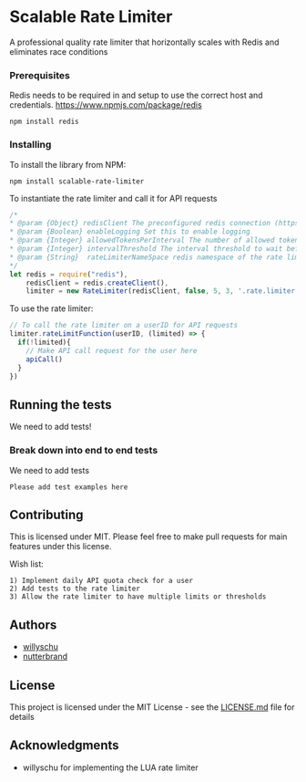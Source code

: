 # Scalable Rate Limiter

A professional quality rate limiter that horizontally scales with Redis and eliminates race conditions

### Prerequisites

Redis needs to be required in and setup to use the correct host and credentials.
https://www.npmjs.com/package/redis

```
npm install redis
```

### Installing

To install the library from NPM:

```
npm install scalable-rate-limiter
```

To instantiate the rate limiter and call it for API requests
```javascript
/*
* @param {Object} redisClient The preconfigured redis connection (https://www.npmjs.com/package/redis)
* @param {Boolean} enableLogging Set this to enable logging
* @param {Integer} allowedTokensPerInterval The number of allowed tokens a user can use (API requests) in time period
* @param {Integer} intervalThreshold The interval threshold to wait before
* @param {String}  rateLimiterNameSpace redis namespace of the rate limiter: default: '.rate.limiter'
*/
let redis = require("redis"),
    redisClient = redis.createClient(),
    limiter = new RateLimiter(redisClient, false, 5, 3, '.rate.limiter');
```

To use the rate limiter:
```javascript
// To call the rate limiter on a userID for API requests
limiter.rateLimitFunction(userID, (limited) => {
  if(!limited){
    // Make API call request for the user here
    apiCall()
  }
})
```

## Running the tests

We need to add tests!

### Break down into end to end tests

We need to add tests

```
Please add test examples here
```

## Contributing

This is licensed under MIT. Please feel free to make pull requests for main features
under this license.

Wish list:

```
1) Implement daily API quota check for a user
2) Add tests to the rate limiter
3) Allow the rate limiter to have multiple limits or thresholds
```

## Authors

* [willyschu](https://github.com/willyschu)
* [nutterbrand](https://github.com/nutterbrand)

## License

This project is licensed under the MIT License - see the [LICENSE.md](LICENSE.md) file for details

## Acknowledgments

* willyschu for implementing the LUA rate limiter
